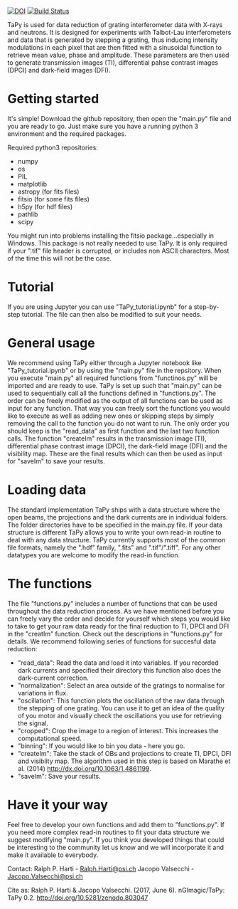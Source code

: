 [![DOI](https://zenodo.org/badge/DOI/10.5281/zenodo.803047.svg)](https://doi.org/10.5281/zenodo.803047)
[![Build Status](https://travis-ci.org/nGImagic/TaPy.svg?branch=master)](https://travis-ci.org/nGImagic/TaPy)


TaPy is used for data reduction of grating interferometer data with X-rays and neutrons. It is designed for experiments with Talbot-Lau interferometers and data that is generated by stepping a grating, thus inducing intensity modulations in each pixel that are then fitted with a sinusoidal function to retrieve mean value, phase and amplitude. These parameters are then used to generate transmission images (TI), differential pahse contrast images (DPCI) and dark-field images (DFI).

# Getting started
It's simple! Download the github repository, then open the "main.py" file and you are ready to go. Just make sure you have a running python 3 environment and the required packages.

Required python3 repositories:
- numpy
- os
- PIL
- matplotlib
- astropy (for fits files)
- fitsio (for some fits files)
- h5py (for hdf files)
- pathlib
- scipy

You might run into problems installing the fitsio package...especially in Windows. This package is not really needed to use TaPy. It is only required if your ".tif" file header is corrupted, or includes non ASCII characters. Most of the time this will not be the case.

# Tutorial
If you are using Jupyter you can use "TaPy_tutorial.ipynb" for a step-by-step tutorial. The file can then also be modified to suit your needs. 

# General usage
We recommend using TaPy either through a Jupyter notebook like "TaPy_tutorial.ipynb" or by using the "main.py" file in the repsitory.
When you execute "main.py" all required functions from "functinos.py" will be imported and are ready to use. TaPy is set up such that "main.py" can be used to sequentially call all the functions defined in "functions.py". The order can be freely modified as the output of all functions can be used as input for any function. That way you can freely sort the functions you would like to execute as well as adding new ones or skipping steps by simply removing the call to the function you do not want to run.
The only order you should keep is the "read_data" as first function and the last two function calls. The function "createIm" results in the transmission image (TI), differential phase contrast image (DPCI), the dark-field image (DFI) and the visibility map. These are the final results which can then be used as input for "saveIm" to save your results.

# Loading data
The standard implementation TaPy ships with a data structure where the open beams, the projections and the dark currents are in individual folders. The folder directories have to be specified in the main.py file. If your data structure is different TaPy allows you to write your own read-in routine to deal with any data structure.
TaPy currently supports most of the common file formats, namely the ".hdf" family, ".fits" and ".tif"/".tiff". For any other datatypes you are welcome to modify the read-in function.

# The functions
The file "functions.py" includes a number of functions that can be used throughout the data reduction process. As we have mentioned before you can freely vary the order and decide for yourself which steps you would like to take to get your raw data ready for the final reduction to TI, DPCI and DFI in the "creatIm" function. Check out the descriptions in "functions.py" for details.
We recommend following series of functions for succesful data reduction: 
 - "read_data": Read the data and load it into variables. If you recorded dark currents and specified their directory this function also does the dark-current correction.
 - "normalization": Select an area outside of the gratings to normalise for variations in flux.
 - "oscillation": This function plots the oscillation of the raw data through the stepping of one grating. You can use it to get an idea of the quality of you motor and visually check the oscillations you use for retrieving the signal.
 - "cropped": Crop the image to a region of interest. This increases the computational speed.
 - "binning": If you would like to bin you data - here you go.
 - "createIm": Take the stack of OBs and projections to create TI, DPCI, DFI and visiblity map. The algorithm used in this step is based on Marathe et al. (2014) http://dx.doi.org/10.1063/1.4861199.
 - "saveIm": Save your results.
 
 # Have it your way
 Feel free to develop your own functions and add them to "functions.py". If you need more complex read-in routines to fit your data structure we suggest modifying "main.py". If you think you developed things that could be interesting to the community let us know and we will incorporate it and make it available to everybody.
 
 Contact:
 Ralph P. Harti - Ralph.Harti@psi.ch
 Jacopo Valsecchi - Jacopo.Valsecchi@psi.ch
 
 
Cite as: Ralph P. Harti & Jacopo Valsecchi. (2017, June 6). nGImagic/TaPy: TaPy 0.2. http://doi.org/10.5281/zenodo.803047
 

